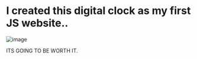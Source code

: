 # I created this digital clock as my first JS website..


![image](https://user-images.githubusercontent.com/114971804/195235795-44d1f97b-7d9d-453e-af5e-cd65e00cb9cd.png)


ITS GOING TO BE WORTH IT.
